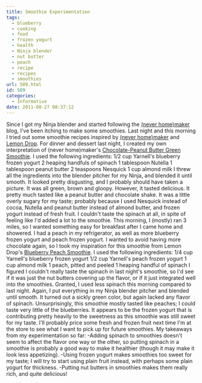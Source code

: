 ```yaml
---
title: Smoothie Experimentation
tags:
  - blueberry
  - cooking
  - food
  - frozen yogurt
  - health
  - Ninja blender
  - nut butter
  - peach
  - recipe
  - recipes
  - smoothies
url: 509.html
id: 509
categories:
  - Informative
date: 2011-08-27 08:37:12
---
```


Since I got my Ninja blender and started following the [(never home)maker](www.neverhomemaker.com) blog, I've been itching to make some smoothies. Last night and this morning I tried out some smoothie recipes inspired by [(never home)maker](www.neverhomemaker.com) and [Lemon Drop](http://lemondropsfoodie.blogspot.com). For dinner and dessert last night, I created my own interpretation of (never home)maker's [Chocolate-Peanut Butter Green Smoothie](http://www.neverhomemaker.com/2010/08/green-smoothies-friends-and-fridays.html). I used the following ingredients: 1/2 cup Yarnell's blueberry frozen yogurt 2 heaping handfuls of spinach 1 tablespoon Nutella 1 tablespoon peanut butter 2 teaspoons Nesquick 1 cup almond milk I threw all the ingredients into the blender pitcher for my Ninja, and blended it until smooth. It looked pretty disgusting, and I probably should have taken a picture. It was all green, brown and gloopy. However, it tasted delicious. It pretty much tasted like a peanut butter and chocolate shake. It was a little overly sugary for my taste; probably because I used Nesquick instead of cocoa, Nutella and peanut butter instead of almond butter, and frozen yogurt instead of fresh fruit. I couldn't taste the spinach at all, in spite of feeling like I'd added a lot to the smoothie. This morning, I (mostly) ran 3 miles, so I wanted something easy for breakfast after I came home and showered. I had a peach in my refrigerator, as well as more blueberry frozen yogurt and peach frozen yogurt. I wanted to avoid having more chocolate again, so I took my inspiration for this smoothie from Lemon Drop's [Blueberry Peach Smoothie](http://lemondropsfoodie.blogspot.com/2011/08/blueberry-peach-smoothie.html). I used the following ingredients: 1/4 cup Yarnell's blueberry frozen yogurt 1/2 cup Yarnell's peach frozen yogurt 1 cup almond milk 1 peach, pitted and peeled 1 heaping handful of spinach I figured I couldn't really taste the spinach in last night's smoothie, so I'd see if it was just the nut butters covering up the flavor, or if it just integrated well into the smoothies. Granted, I used less spinach this morning compared to last night. Again, I put everything in my Ninja blender pitcher and blended until smooth. It turned out a sickly green color, but again lacked any flavor of spinach. Unsurprisingly, this smoothie mostly tasted like peaches; I could taste very little of the blueberries. It appears to be the frozen yogurt that is contributing pretty heavily to the sweetness as this smoothie was still sweet for my taste. I'll probably price some fresh and frozen fruit next time I'm at the store to see what I want to pick up for future smoothies. My takeaways from my experimentation so far: -Adding spinach to smoothies doesn't seem to affect the flavor one way or the other, so putting spinach in a smoothie is probably a good way to make it healthier (though it may make it look less appetizing). -Using frozen yogurt makes smoothies too sweet for my taste; I will try to start using plain fruit instead, with perhaps some plain yogurt for thickness. -Putting nut butters in smoothies makes them really rich, and quite delicious!